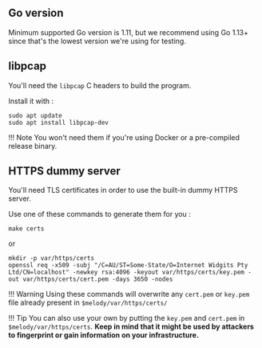 ## Go version
Minimum supported Go version is 1.11, but we recommend using Go 1.13+ since that's the lowest version we're using for testing.

## libpcap

You'll need the `libpcap` C headers to build the program.

Install it with :

```
sudo apt update
sudo apt install libpcap-dev
```

!!! Note
    You won't need them if you're using Docker or a pre-compiled release binary.

## HTTPS dummy server
You'll need TLS certificates in order to use the built-in dummy HTTPS server.

Use one of these commands to generate them for you :

```
make certs
```

or

```
mkdir -p var/https/certs
openssl req -x509 -subj "/C=AU/ST=Some-State/O=Internet Widgits Pty Ltd/CN=localhost" -newkey rsa:4096 -keyout var/https/certs/key.pem -out var/https/certs/cert.pem -days 3650 -nodes
```

!!! Warning
    Using these commands will overwrite any `cert.pem` or `key.pem` file already present in `$melody/var/https/certs/` 

!!! Tip
    You can also use your own by putting the `key.pem` and `cert.pem` in `$melody/var/https/certs`. **Keep in mind that it might be used by attackers to fingerprint or gain information on your infrastructure.**
